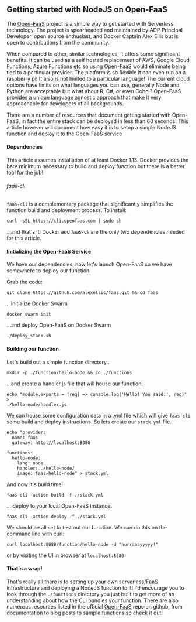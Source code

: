 ## Getting started with NodeJS on Open-FaaS

The [Open-FaaS](https://github.com/alexellis/faas) project is a simple way to get started with Serverless
technology. The project is spearheaded and maintained by ADP Principal Developer, open source enthusiast, and Docker Captain Alex Ellis but is open to contributions from the community.

When compared to other, similar technologies, it offers some significant
benefits. It can be used as a self hosted replacement of AWS, Google Cloud
Functions, Azure Functions etc so using Open-FaaS would eliminate being
tied to a particular provider. The platform is so flexible it can even
run on a raspberry pi! It also is not limited to a particular language!
The current cloud options have limits on what languages you can use,
generally Node and Python are acceptable but what about R, C#, or even
Cobol? Open-FaaS provides a unique language agnostic approach that make
it very approachable for developers of all backgrounds.

There are a number of resources that document getting started with
Open-FaaS, in fact the entire stack can be deployed in less than 60
seconds! This article however will document how easy it is to setup a
simple NodeJS function and deploy it to the Open-FaaS service

#### Dependencies

This article assumes installation of at least Docker 1.13. Docker
provides the bare minimum necessary to build and deploy function but
there is a better tool for the job!

###### faas-cli

`faas-cli` is a complementary package that significantly simplifies the
function build and deployment process. To install:
```
curl -sSL https://cli.openfaas.com | sudo sh
```

...and that's it! Docker and faas-cli are the only two
dependencies needed for this article.

#### Initializing the Open-FaaS Service

We have our dependencies, now let's launch Open-FaaS so we have
somewhere to deploy our function.

Grab the code:
```
git clone https://github.com/alexellis/faas.git && cd faas
```

...initialize Docker Swarm
```
docker swarm init
```

...and deploy Open-FaaS on Docker Swarm
```
./deploy_stack.sh
```

#### Building our function

Let's build out a simple function directory...
```
mkdir -p ./function/hello-node && cd ./functions
```

...and create a handler.js file that will house our function.
```
echo "module.exports = (req) => console.log('Hello! You said:', req)" >
./hello-node/handler.js
```

We can house some configuration data in a .yml file which will give
`faas-cli` some build and deploy instructions. So lets create our
`stack.yml` file.
```
echo "provider:
  name: faas
  gateway: http://localhost:8080

functions:
  hello-node:
    lang: node
    handler: ./hello-node/
    image: faas-hello-node" > stack.yml
```

And now it's build time!
```
faas-cli -action build -f ./stack.yml
```

... deploy to your local Open-FaaS instance.
```
faas-cli -action deploy -f ./stack.yml
```

We should be all set to test out our function. We can do this on the
command line with curl:
```
curl localhost:8080/function/hello-node -d "hurraaayyyyy!"
```

or by visiting the UI in browser at `localhost:8080`

#### That's a wrap!

That's really all there is to setting up your own serverless/FaaS
infrastructure and deploying a NodeJS function to it! I'd encourage
you to look through the `./functions` directory you just built to
get more of an understanding about how the CLI bundles your function.
There are also numerous resources listed in the official
[Open-FaaS](https://github.com/alexellis.com/faas)
repo on github, from documentation to blog posts to sample functions
so check it out!


